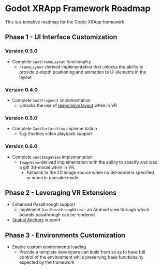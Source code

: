 # Godot XRApp Framework Roadmap

This is a tentative roadmap for the Godot XRApp framework.

## Phase 1 - UI Interface Customization

### Version 0.3.0
- Complete `GastFrameLayout` functionality
    - `FrameLayout`-derived implementation that unlocks the ability to provide z-depth positioning
      and animation to UI elements in the layout

### Version 0.4.0
- Complete `GastFragment` implementation
    - Unlocks the use of [responsive layout](https://developer.android.com/guide/topics/large-screens/migrate-to-responsive-layouts) when in VR

### Version 0.5.0
- Complete `GastSurfaceView` implementation
    - E.g: Enables video playback support

### Version 0.6.0
- Complete `GastImageView` implementation
    - `ImageView`-derived implementation with the ability to specify and load a gltf 3d-model
      when in VR.
        - Fallback to the 2D image source when no 3d-model is specified or when in pancake mode.

## Phase 2 - Leveraging VR Extensions
- Enhanced Passthrough support
    - Implement `GastPassthroughView` - an Android view through which bounds passthrough can be
      rendered
- [Spatial Anchors](https://developer.oculus.com/experimental/spatial-anchors-overview/) support

## Phase 3 - Environments Customization
- Enable custom environments loading
    - Provide a template developers can build from so as to have full control of the environment
      while preserving base functionality expected by the framework
